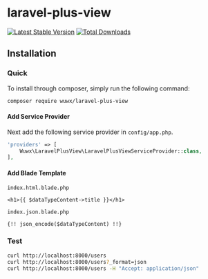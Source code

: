 # laravel-plus-view

[![Latest Stable Version](https://poser.pugx.org/wuwx/laravel-plus-view/v/stable.png)](https://packagist.org/packages/wuwx/laravel-plus-view) [![Total Downloads](https://poser.pugx.org/wuwx/laravel-plus-view/downloads.png)](https://packagist.org/packages/wuwx/laravel-plus-view)

## Installation

### Quick

To install through composer, simply run the following command:

``` bash
composer require wuwx/laravel-plus-view
```

#### Add Service Provider

Next add the following service provider in `config/app.php`.

``` php
'providers' => [
    Wuwx\LaravelPlusView\LaravelPlusViewServiceProvider::class,
],
```

#### Add Blade Template

`index.html.blade.php`
``` blade
<h1>{{ $dataTypeContent->title }}</h1>
```

`index.json.blade.php`
``` blade
{!! json_encode($dataTypeContent) !!}
```

### Test

``` bash
curl http://localhost:8000/users
curl http://localhost:8000/users?_format=json
curl http://localhost:8000/users -H "Accept: application/json"
```
